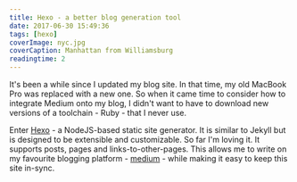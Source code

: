 ```yaml
---
title: Hexo - a better blog generation tool
date: 2017-06-30 15:49:36
tags: [hexo]
coverImage: nyc.jpg
coverCaption: Manhattan from Williamsburg
readingtime: 2
---
```


It's been a while since I updated my blog site. In that time, my old MacBook Pro was replaced with a new one. So when it came time to consider how to integrate Medium onto my blog, I didn't want to have to download new versions of a toolchain - Ruby - that I never use.

<!-- more -->

Enter [Hexo](https://hexo.io/docs) - a NodeJS-based static site generator. It is similar to Jekyll but is designed to be extensible and customizable. So far I'm loving it. It supports posts, pages and links-to-other-pages. This allows me to write on my favourite blogging platform - [medium](https://medium.com) - while making it easy to keep this site in-sync.